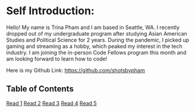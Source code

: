 # Self Introduction:

Hello! My name is Trina Pham and I am based in Seattle, WA. I recently dropped out of my undergraduate program after studying Asian American Studies and Political Science for 2 years. During the pandemic, I picked up gaming and streaming as a hobby, which peaked my interest in the tech industry. I am joining the in-person Code Fellows program this month and am looking forward to learn how to code! 

Here is my Github Link:
https://github.com/shotsbypham

## Table of Contents

[Read 1](read01.md)
[Read 2](read02.md)
[Read 3](read03.md)
[Read 4](read04.md)
[Read 5](read05.md)
